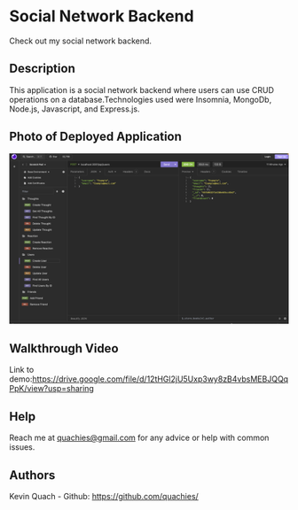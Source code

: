 # Social Network Backend
Check out my social network backend.

## Description
This application is a social network backend where users can use CRUD operations on a database.Technologies used were Insomnia, MongoDb, Node.js, Javascript, and Express.js.

## Photo of Deployed Application
![my image](/images/Social-network-backend.png)

## Walkthrough Video
Link to demo:https://drive.google.com/file/d/12tHGl2jU5Uxp3wy8zB4vbsMEBJQQqPpK/view?usp=sharing

## Help
Reach me at quachies@gmail.com for any advice or help with common issues.

## Authors
Kevin Quach - Github: https://github.com/quachies/